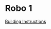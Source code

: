 # Robo 1

[Building Instructions](https://www.lego.com/cdn/product-assets/product.bi.core.pdf/4191042.pdf)
